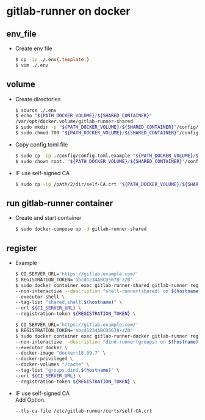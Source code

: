 # gitlab-runner on docker

## env_file
- Create env file
  ```bash
  $ cp -ip ./.env{.template,}
  $ vim ./.env
  ```

## volume
- Create directories
  ```bash
  $ source ./.env
  $ echo "${PATH_DOCKER_VOLUME}/${SHARED_CONTAINER}"
  /var/opt/docker.volume/gitlab-runner-shared
  $ sudo mkdir -p "${PATH_DOCKER_VOLUME}/${SHARED_CONTAINER}"/config/certs
  $ sudo chmod 700 "${PATH_DOCKER_VOLUME}/${SHARED_CONTAINER}"/config/certs
  ```
- Copy config.toml file
  ```bash
  $ sudo cp -ip ./config/config.toml.example "${PATH_DOCKER_VOLUME}/${SHARED_CONTAINER}"/config/config.toml
  $ sudo chown root. "${PATH_DOCKER_VOLUME}/${SHARED_CONTAINER}"/config/config.toml
  ```
- IF use self-signed CA
  ```bash
  $ sudo cp -ip /path/2/dir/self-CA.crt "${PATH_DOCKER_VOLUME}/${SHARED_CONTAINER}"/config/certs
  ```

## run gitlab-runner container
- Create and start container
  ```bash
  $ sudo docker-compose up -d gitlab-runner-shared
  ```

## register
- Example
  ```bash
  $ CI_SERVER_URL='https://gitlab.example.com/'
  $ REGISTRATION_TOKEN='abcd1234ABCD5678-zZ0'
  $ sudo docker container exec gitlab-runner-shared gitlab-runner register \
  --non-interactive --description "shell-runner(shared) on $(hostname)" \
  --executor shell \
  --tag-list "shared,shell,$(hostname)" \
  --url ${CI_SERVER_URL} \
  --registration-token ${REGISTRATION_TOKEN} \
  
  ```
  ```bash
  $ CI_SERVER_URL='https://gitlab.example.com/'
  $ REGISTRATION_TOKEN='abcd1234ABCD5678-zZ0'
  $ sudo docker container exec gitlab-runner-docker gitlab-runner register \
  --non-interactive --description "dind-runner(groups) on $(hostname)" \
  --executor docker \
  --docker-image "docker:18.09.7" \
  --docker-privileged \
  --docker-volumes "/cache" \
  --tag-list "groups,dind,$(hostname)" \
  --url ${CI_SERVER_URL} \
  --registration-token ${REGISTRATION_TOKEN} \
  
  ```
- IF use self-signed CA  
  Add Option.
  ```bash
  --tls-ca-file /etc/gitlab-runner/certs/self-CA.crt
  ```

